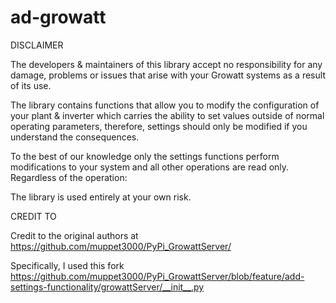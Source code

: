 # ad-growatt

DISCLAIMER

The developers & maintainers of this library accept no responsibility for any damage, problems or issues that arise with your Growatt systems as a result of its use.

The library contains functions that allow you to modify the configuration of your plant & inverter which carries the ability to set values outside of normal operating parameters, therefore, settings should only be modified if you understand the consequences.

To the best of our knowledge only the settings functions perform modifications to your system and all other operations are read only. Regardless of the operation:

The library is used entirely at your own risk.

CREDIT TO 

Credit to the original authors at
https://github.com/muppet3000/PyPi_GrowattServer/

Specifically, I used this fork
https://github.com/muppet3000/PyPi_GrowattServer/blob/feature/add-settings-functionality/growattServer/__init__.py

